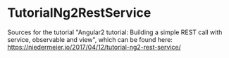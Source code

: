 # TutorialNg2RestService

Sources for the tutorial "Angular2 tutorial: Building a simple REST call with service, observable and view", which can be found here: https://niedermeier.io/2017/04/12/tutorial-ng2-rest-service/
